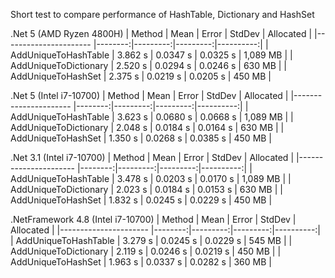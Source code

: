 Short test to compare performance of HashTable, Dictionary and HashSet

.Net 5 (AMD Ryzen 4800H)
|                Method |    Mean |    Error |   StdDev | Allocated |
|---------------------- |--------:|---------:|---------:|----------:|
|  AddUniqueToHashTable | 3.862 s | 0.0347 s | 0.0325 s |  1,089 MB |
| AddUniqueToDictionary | 2.520 s | 0.0294 s | 0.0246 s |    630 MB |
|    AddUniqueToHashSet | 2.375 s | 0.0219 s | 0.0205 s |    450 MB |

.Net 5 (Intel i7-10700)
|                Method |    Mean |    Error |   StdDev | Allocated |
|---------------------- |--------:|---------:|---------:|----------:|
|  AddUniqueToHashTable | 3.623 s | 0.0680 s | 0.0668 s |  1,089 MB |
| AddUniqueToDictionary | 2.048 s | 0.0184 s | 0.0164 s |    630 MB |
|    AddUniqueToHashSet | 1.350 s | 0.0268 s | 0.0385 s |    450 MB |

.Net 3.1 (Intel i7-10700)
|                Method |    Mean |    Error |   StdDev | Allocated |
|---------------------- |--------:|---------:|---------:|----------:|
|  AddUniqueToHashTable | 3.478 s | 0.0203 s | 0.0170 s |  1,089 MB |
| AddUniqueToDictionary | 2.023 s | 0.0184 s | 0.0153 s |    630 MB |
|    AddUniqueToHashSet | 1.832 s | 0.0245 s | 0.0229 s |    450 MB |

.NetFramework 4.8 (Intel i7-10700)
|                Method |    Mean |    Error |   StdDev | Allocated |
|---------------------- |--------:|---------:|---------:|----------:|
|  AddUniqueToHashTable | 3.279 s | 0.0245 s | 0.0229 s |    545 MB |
| AddUniqueToDictionary | 2.119 s | 0.0246 s | 0.0219 s |    450 MB |
|    AddUniqueToHashSet | 1.963 s | 0.0337 s | 0.0282 s |    360 MB |


